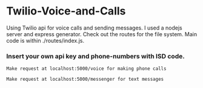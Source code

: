 # Twilio-Voice-and-Calls
Using Twilio api for voice calls and sending messages. I used a nodejs server and express generator. Check out the routes for the file system.
Main code is within ./routes/index.js.

### Insert your own api key and phone-numbers with ISD code.

```
Make request at localhost:5000/voice for making phone calls
```
```
Make request at localhost:5000/messenger for text messages
```
